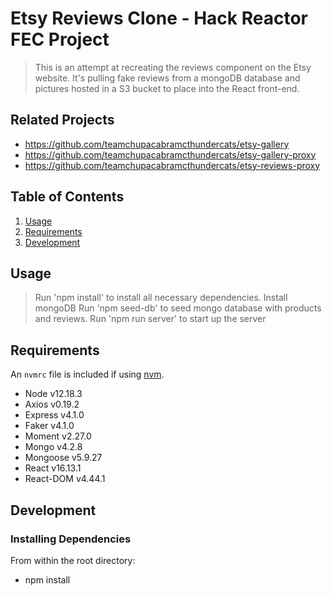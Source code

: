 # Etsy Reviews Clone - Hack Reactor FEC Project

> This is an attempt at recreating the reviews component on the Etsy website.
> It's pulling fake reviews from a mongoDB database and pictures hosted in a S3 bucket to place into the React front-end.

## Related Projects

  - https://github.com/teamchupacabramcthundercats/etsy-gallery
  - https://github.com/teamchupacabramcthundercats/etsy-gallery-proxy
  - https://github.com/teamchupacabramcthundercats/etsy-reviews-proxy

## Table of Contents

1. [Usage](#Usage)
1. [Requirements](#requirements)
1. [Development](#development)

## Usage

> Run 'npm install' to install all necessary dependencies.
> Install mongoDB
> Run 'npm seed-db' to seed mongo database with products and reviews.
> Run 'npm run server' to start up the server

## Requirements

An `nvmrc` file is included if using [nvm](https://github.com/creationix/nvm).

- Node v12.18.3
- Axios v0.19.2
- Express v4.1.0
- Faker v4.1.0
- Moment v2.27.0
- Mongo v4.2.8
- Mongoose v5.9.27
- React v16.13.1
- React-DOM v4.44.1

## Development

### Installing Dependencies

From within the root directory:
- npm install

